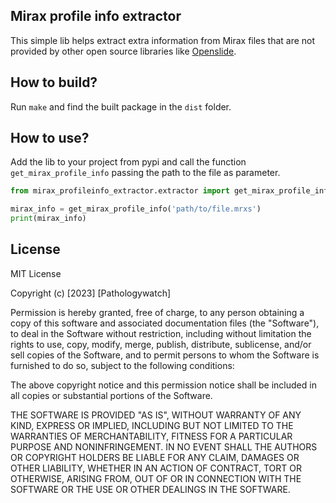 ## Mirax profile info extractor

This simple lib helps extract extra information from Mirax files that are not provided by other open source libraries like
[Openslide](https://github.com/openslide/openslide).

## How to build?

Run `make` and find the built package in the `dist` folder.

## How to use?

Add the lib to your project from pypi and call the function `get_mirax_profile_info` passing the path to the file as parameter.

```python
from mirax_profileinfo_extractor.extractor import get_mirax_profile_info

mirax_info = get_mirax_profile_info('path/to/file.mrxs')
print(mirax_info)
```

## License

MIT License

Copyright (c) [2023] [Pathologywatch]

Permission is hereby granted, free of charge, to any person obtaining a copy
of this software and associated documentation files (the "Software"), to deal
in the Software without restriction, including without limitation the rights
to use, copy, modify, merge, publish, distribute, sublicense, and/or sell
copies of the Software, and to permit persons to whom the Software is
furnished to do so, subject to the following conditions:

The above copyright notice and this permission notice shall be included in all
copies or substantial portions of the Software.

THE SOFTWARE IS PROVIDED "AS IS", WITHOUT WARRANTY OF ANY KIND, EXPRESS OR
IMPLIED, INCLUDING BUT NOT LIMITED TO THE WARRANTIES OF MERCHANTABILITY,
FITNESS FOR A PARTICULAR PURPOSE AND NONINFRINGEMENT. IN NO EVENT SHALL THE
AUTHORS OR COPYRIGHT HOLDERS BE LIABLE FOR ANY CLAIM, DAMAGES OR OTHER
LIABILITY, WHETHER IN AN ACTION OF CONTRACT, TORT OR OTHERWISE, ARISING FROM,
OUT OF OR IN CONNECTION WITH THE SOFTWARE OR THE USE OR OTHER DEALINGS IN THE
SOFTWARE.